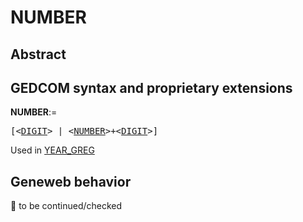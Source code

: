 ﻿# NUMBER
## Abstract

## GEDCOM syntax and proprietary extensions

**NUMBER**:=
<pre>
[&lt;<a href=Ged.DIGIT.md>DIGIT</a>&gt; | &lt;<a href=Ged.NUMBER.md>NUMBER</a>&gt;+&lt;<a href=Ged.DIGIT.md>DIGIT</a>&gt;]
</pre>
Used in <a href=Ged.YEAR_GREG.md>YEAR_GREG</a><br />


## Geneweb behavior



🚧 to be continued/checked

